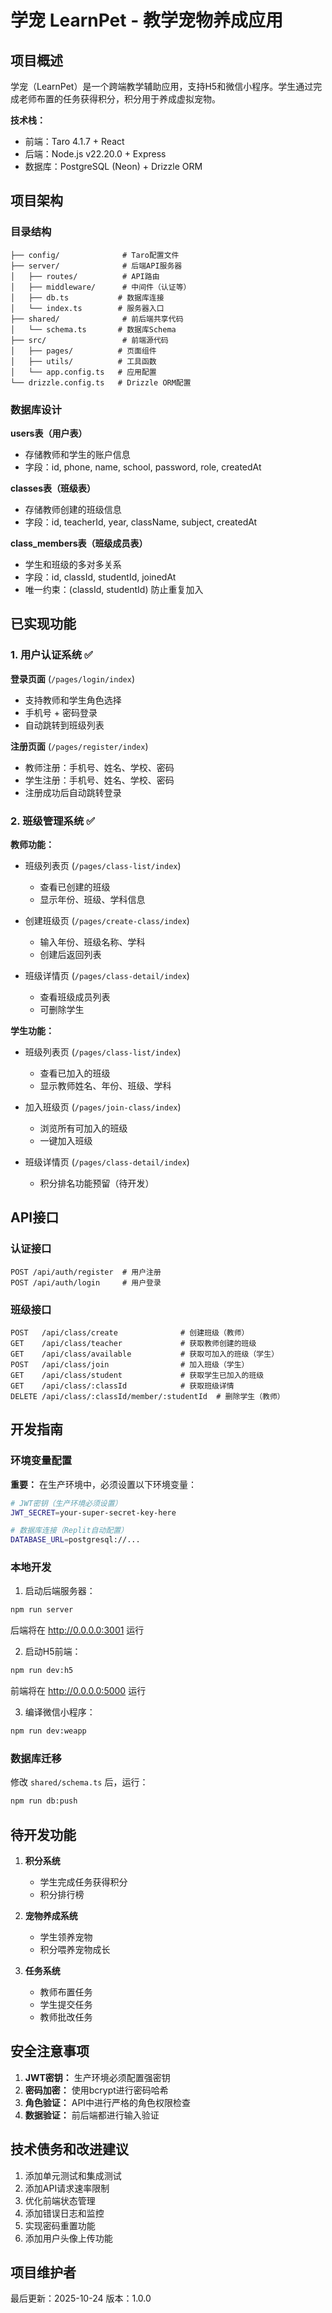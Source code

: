 # 学宠 LearnPet - 教学宠物养成应用

## 项目概述

学宠（LearnPet）是一个跨端教学辅助应用，支持H5和微信小程序。学生通过完成老师布置的任务获得积分，积分用于养成虚拟宠物。

**技术栈：**
- 前端：Taro 4.1.7 + React
- 后端：Node.js v22.20.0 + Express
- 数据库：PostgreSQL (Neon) + Drizzle ORM

## 项目架构

### 目录结构

```
├── config/              # Taro配置文件
├── server/              # 后端API服务器
│   ├── routes/          # API路由
│   ├── middleware/      # 中间件（认证等）
│   ├── db.ts           # 数据库连接
│   └── index.ts        # 服务器入口
├── shared/              # 前后端共享代码
│   └── schema.ts       # 数据库Schema
├── src/                 # 前端源代码
│   ├── pages/          # 页面组件
│   ├── utils/          # 工具函数
│   └── app.config.ts   # 应用配置
└── drizzle.config.ts   # Drizzle ORM配置
```

### 数据库设计

**users表（用户表）**
- 存储教师和学生的账户信息
- 字段：id, phone, name, school, password, role, createdAt

**classes表（班级表）**
- 存储教师创建的班级信息
- 字段：id, teacherId, year, className, subject, createdAt

**class_members表（班级成员表）**
- 学生和班级的多对多关系
- 字段：id, classId, studentId, joinedAt
- 唯一约束：(classId, studentId) 防止重复加入

## 已实现功能

### 1. 用户认证系统 ✅

**登录页面** (`/pages/login/index`)
- 支持教师和学生角色选择
- 手机号 + 密码登录
- 自动跳转到班级列表

**注册页面** (`/pages/register/index`)
- 教师注册：手机号、姓名、学校、密码
- 学生注册：手机号、姓名、学校、密码
- 注册成功后自动跳转登录

### 2. 班级管理系统 ✅

**教师功能：**
- 班级列表页 (`/pages/class-list/index`)
  - 查看已创建的班级
  - 显示年份、班级、学科信息
  
- 创建班级页 (`/pages/create-class/index`)
  - 输入年份、班级名称、学科
  - 创建后返回列表
  
- 班级详情页 (`/pages/class-detail/index`)
  - 查看班级成员列表
  - 可删除学生

**学生功能：**
- 班级列表页 (`/pages/class-list/index`)
  - 查看已加入的班级
  - 显示教师姓名、年份、班级、学科
  
- 加入班级页 (`/pages/join-class/index`)
  - 浏览所有可加入的班级
  - 一键加入班级
  
- 班级详情页 (`/pages/class-detail/index`)
  - 积分排名功能预留（待开发）

## API接口

### 认证接口

```
POST /api/auth/register  # 用户注册
POST /api/auth/login     # 用户登录
```

### 班级接口

```
POST   /api/class/create              # 创建班级（教师）
GET    /api/class/teacher             # 获取教师创建的班级
GET    /api/class/available           # 获取可加入的班级（学生）
POST   /api/class/join                # 加入班级（学生）
GET    /api/class/student             # 获取学生已加入的班级
GET    /api/class/:classId            # 获取班级详情
DELETE /api/class/:classId/member/:studentId  # 删除学生（教师）
```

## 开发指南

### 环境变量配置

**重要：** 在生产环境中，必须设置以下环境变量：

```bash
# JWT密钥（生产环境必须设置）
JWT_SECRET=your-super-secret-key-here

# 数据库连接（Replit自动配置）
DATABASE_URL=postgresql://...
```

### 本地开发

1. 启动后端服务器：
```bash
npm run server
```
后端将在 http://0.0.0.0:3001 运行

2. 启动H5前端：
```bash
npm run dev:h5
```
前端将在 http://0.0.0.0:5000 运行

3. 编译微信小程序：
```bash
npm run dev:weapp
```

### 数据库迁移

修改 `shared/schema.ts` 后，运行：
```bash
npm run db:push
```

## 待开发功能

1. **积分系统**
   - 学生完成任务获得积分
   - 积分排行榜

2. **宠物养成系统**
   - 学生领养宠物
   - 积分喂养宠物成长

3. **任务系统**
   - 教师布置任务
   - 学生提交任务
   - 教师批改任务

## 安全注意事项

1. **JWT密钥：** 生产环境必须配置强密钥
2. **密码加密：** 使用bcrypt进行密码哈希
3. **角色验证：** API中进行严格的角色权限检查
4. **数据验证：** 前后端都进行输入验证

## 技术债务和改进建议

1. 添加单元测试和集成测试
2. 添加API请求速率限制
3. 优化前端状态管理
4. 添加错误日志和监控
5. 实现密码重置功能
6. 添加用户头像上传功能

## 项目维护者

最后更新：2025-10-24
版本：1.0.0

